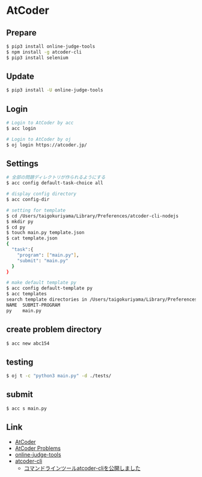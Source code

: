 # AtCoder

## Prepare
```sh
$ pip3 install online-judge-tools
$ npm install -g atcoder-cli
$ pip3 install selenium
```

## Update
```sh
$ pip3 install -U online-judge-tools
```

## Login
```sh
# Login to AtCoder by acc
$ acc login

# Login to AtCoder by oj
$ oj login https://atcoder.jp/
```

## Settings
```sh
# 全部の問題ディレクトリが作られるようにする
$ acc config default-task-choice all
```

```sh
# display config directory
$ acc config-dir

# setting for template
$ cd /Users/taigokuriyama/Library/Preferences/atcoder-cli-nodejs
$ mkdir py
$ cd py
$ touch main.py template.json
$ cat template.json 
{
  "task":{
    "program": ["main.py"],
    "submit": "main.py"
  }
}

# make default template py
$ acc config default-template py
$ acc templates
search template directories in /Users/taigokuriyama/Library/Preferences/atcoder-cli-nodejs
NAME  SUBMIT-PROGRAM
py    main.py
```

## create problem directory
```sh
$ acc new abc154
```

## testing
```sh
$ oj t -c "python3 main.py" -d ./tests/
```

## submit
```sh
$ acc s main.py
```

## Link
- [AtCoder](https://atcoder.jp/)
- [AtCoder Problems](https://kenkoooo.com/atcoder/#/table/taigok)
- [online-judge-tools](https://github.com/kmyk/online-judge-tools)
- [atcoder-cli](https://github.com/Tatamo/atcoder-cli)
   - [コマンドラインツールatcoder-cliを公開しました](http://tatamo.81.la/blog/2018/12/07/atcoder-cli/)
